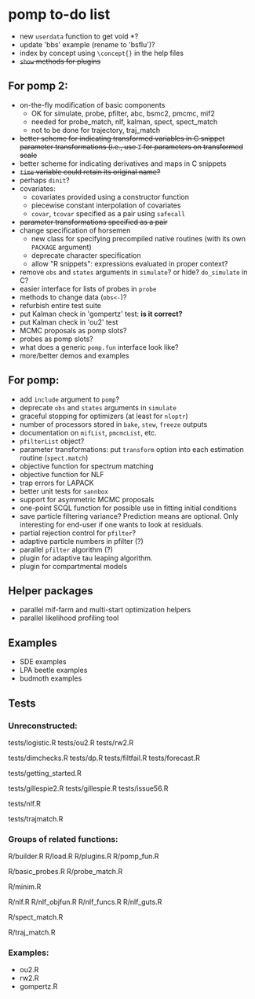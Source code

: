 # pomp to-do list

- new `userdata` function to get void *?
- update 'bbs' example (rename to 'bsflu')?
- index by concept using `\concept{}` in the help files
- ~~`show` methods for plugins~~

## For pomp 2:

- on-the-fly modification of basic components
	- OK for simulate, probe, pfilter, abc, bsmc2, pmcmc, mif2
	- needed for probe_match, nlf, kalman, spect, spect_match
	- not to be done for trajectory, traj_match
- ~~better scheme for indicating transformed variables in C snippet parameter transformations (i.e., use `T` for parameters on transformed scale~~
- better scheme for indicating derivatives and maps in C snippets
- ~~`time` variable could retain its original name?~~
- perhaps `dinit`?
- covariates:
	- covariates provided using a constructor function
    - piecewise constant interpolation of covariates
    - `covar`, `tcovar` specified as a pair using `safecall`
- ~~parameter transformations specified as a pair~~
- change specification of horsemen
	- new class for specifying precompiled native routines (with its own `PACKAGE` argument)
	- deprecate character specification
	- allow "R snippets": expressions evaluated in proper context?
- remove `obs` and `states` arguments in `simulate`? or hide? `do_simulate` in C?
- easier interface for lists of probes in `probe`
- methods to change data (`obs<-`)?
- refurbish entire test suite
- put Kalman check in 'gompertz' test: **is it correct?**
- put Kalman check in 'ou2' test
- MCMC proposals as pomp slots?
- probes as pomp slots?
- what does a generic `pomp.fun` interface look like?
- more/better demos and examples

## For pomp:

- add `include` argument to `pomp`?
- deprecate `obs` and `states` arguments in `simulate`
- graceful stopping for optimizers (at least for `nloptr`)
- number of processors stored in `bake`, `stew`, `freeze` outputs
- documentation on `mifList`, `pmcmcList`, etc.
- `pfilterList` object?
- parameter transformations: put `transform` option into each estimation routine (`spect.match`)
- objective function for spectrum matching
- objective function for NLF
- trap errors for LAPACK
- better unit tests for `sannbox`
- support for asymmetric MCMC proposals
- one-point SCQL function for possible use in fitting initial conditions
- save particle filtering variance?
  Prediction means are optional.
	Only interesting for end-user if one wants to look at residuals.
- partial rejection control for `pfilter`?
- adaptive particle numbers in pfilter (?)
- parallel `pfilter` algorithm (?)
- plugin for adaptive tau leaping algorithm.
- plugin for compartmental models

## Helper packages

- parallel mif-farm and multi-start optimization helpers
- parallel likelihood profiling tool

## Examples

- SDE examples
- LPA beetle examples
- budmoth examples

## Tests

### Unreconstructed:

tests/logistic.R
tests/ou2.R
tests/rw2.R

tests/dimchecks.R
tests/dp.R
tests/filtfail.R
tests/forecast.R

tests/getting_started.R

tests/gillespie2.R
tests/gillespie.R
tests/issue56.R

tests/nlf.R

tests/trajmatch.R

### Groups of related functions:

R/builder.R
R/load.R
R/plugins.R
R/pomp_fun.R

R/basic_probes.R
R/probe_match.R

R/minim.R

R/nlf.R
R/nlf_objfun.R
R/nlf_funcs.R
R/nlf_guts.R

R/spect_match.R

R/traj_match.R

### Examples:

- ou2.R
- rw2.R
- gompertz.R
